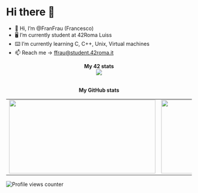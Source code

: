 # Hi there 👋
- 👋 Hi, I’m @FranFrau (Francesco)
- 🖥 I’m currently student at 42Roma Luiss
- ⌨️ I’m currently learning C, C++, Unix, Virtual machines
- 📫 Reach me -> ffrau@student.42roma.it
<div align="center">
	<table>
		<tr>
			<b>My 42 stats</b></br>
		</tr>
		<tr>
			<a href="https://github.com/FranFrau">
				<img src="https://badge42.vercel.app/api/v2/cl3fwxmuu002509l4a9fnzm1a/stats?cursusId=21&coalitionId=125">
			</a>
		</tr>
	</table>
	<table>
		<tr>
			<b>My GitHub stats</b>
		</tr>
		<tr>
			<td>
				<a href="https://github.com/FranFrau">
					<img src="https://awesome-github-stats.azurewebsites.net/user-stats/FranFrau?cardType=level&theme=tokyonight" width="397" height="200">
				</a> 
			</td>
			<td>
				<a href="https://github.com/FranFrau?tab=repositories">
					<img src="https://github-readme-stats.vercel.app/api/top-langs/?username=FranFrau&layout=compact&theme=tokyonight" width="380" height="200">
				</a>
			</td>
		</tr>
	</table>
</div>

![Profile views counter](https://komarev.com/ghpvc/?username=FranFrau&&style=flat-square)
